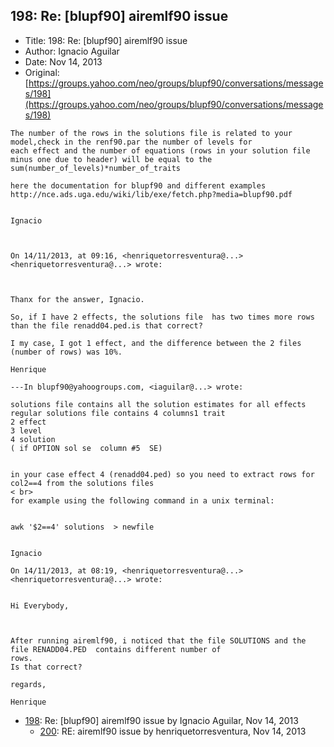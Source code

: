 ## 198: Re: [blupf90] airemlf90 issue

- Title: 198: Re: [blupf90] airemlf90 issue
- Author: Ignacio Aguilar
- Date: Nov 14, 2013
- Original: [https://groups.yahoo.com/neo/groups/blupf90/conversations/messages/198](https://groups.yahoo.com/neo/groups/blupf90/conversations/messages/198)

```
The number of the rows in the solutions file is related to your model,check in the renf90.par the number of levels for
each effect and the number of equations (rows in your solution file minus one due to header) will be equal to the
sum(number_of_levels)*number_of_traits

here the documentation for blupf90 and different examples
http://nce.ads.uga.edu/wiki/lib/exe/fetch.php?media=blupf90.pdf


Ignacio


  
On 14/11/2013, at 09:16, <henriquetorresventura@...> <henriquetorresventura@...> wrote:



Thanx for the answer, Ignacio. 

So, if I have 2 effects, the solutions file  has two times more rows than the file renadd04.ped.is that correct? 

I my case, I got 1 effect, and the difference between the 2 files (number of rows) was 10%. 

Henrique

---In blupf90@yahoogroups.com, <iaguilar@...> wrote:

solutions file contains all the solution estimates for all effects
regular solutions file contains 4 columns1 trait
2 effect
3 level
4 solution
( if OPTION sol se  column #5  SE) 


in your case effect 4 (renadd04.ped) so you need to extract rows for col2==4 from the solutions files
< br>
for example using the following command in a unix terminal: 


awk '$2==4' solutions  > newfile


Ignacio 

On 14/11/2013, at 08:19, <henriquetorresventura@...> <henriquetorresventura@...> wrote:


Hi Everybody, 

 

After running airemlf90, i noticed that the file SOLUTIONS and the file RENADD04.PED  contains different number of
rows.
Is that correct? 

regards, 

Henrique
```

- [198](0198.md): Re: [blupf90] airemlf90 issue by Ignacio Aguilar, Nov 14, 2013
    - [200](0200.md): RE: airemlf90 issue by henriquetorresventura, Nov 14, 2013
